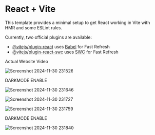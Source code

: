 # React + Vite

This template provides a minimal setup to get React working in Vite with HMR and some ESLint rules.

Currently, two official plugins are available:

- [@vitejs/plugin-react](https://github.com/vitejs/vite-plugin-react/blob/main/packages/plugin-react/README.md) uses [Babel](https://babeljs.io/) for Fast Refresh
- [@vitejs/plugin-react-swc](https://github.com/vitejs/vite-plugin-react-swc) uses [SWC](https://swc.rs/) for Fast Refresh

Actual Website Video





![Screenshot 2024-11-30 231526](https://github.com/user-attachments/assets/1e27984d-0fb3-4fb2-b476-767431ab1eef)

DARKMODE ENABLE

![Screenshot 2024-11-30 231646](https://github.com/user-attachments/assets/71d4568c-7cab-4fd5-af34-cb73ce5d8699)

![Screenshot 2024-11-30 231727](https://github.com/user-attachments/assets/49e6d028-af5c-46ce-b3bf-21564d6812d9)

![Screenshot 2024-11-30 231759](https://github.com/user-attachments/assets/ae85c53b-bac4-4b66-a4c0-f5fcd6f809f0)

DARKMODE ENABLE

![Screenshot 2024-11-30 231840](https://github.com/user-attachments/assets/61f243bf-bdeb-46cc-9696-247b3ea87db6)
